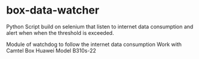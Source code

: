 # box-data-watcher
Python Script build on selenium that listen to internet data consumption and alert when when the threshold is exceeded.

Module of watchdog to follow the internet data consumption
Work with Camtel Box Huawei Model B310s-22